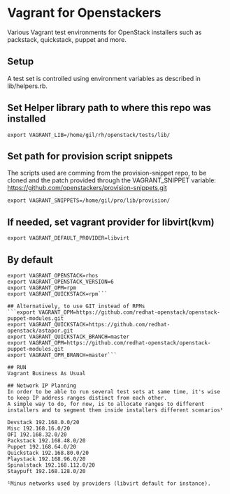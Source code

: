 # Vagrant for Openstackers  
Various Vagrant test environments for OpenStack installers such as packstack, quickstack, puppet and more.     

## Setup  
A test set is controlled using environment variables as described in
lib/helpers.rb.

## Set Helper library path to where this repo was installed  
```export VAGRANT_LIB=/home/gil/rh/openstack/tests/lib/```

## Set path for provision script snippets

The scripts used are comming from the provision-snippet repo, to be cloned and the patch provided through the VAGRANT_SNIPPET variable:  
https://github.com/openstackers/provision-snippets.git  

```export VAGRANT_SNIPPETS=/home/gil/pro/lib/provision/```

## If needed, set vagrant provider for libvirt(kvm) 
```export VAGRANT_DEFAULT_PROVIDER=libvirt```

## By default   
```export VAGRANT_PLATFORM=rhel7
export VAGRANT_OPENSTACK=rhos
export VAGRANT_OPENSTACK_VERSION=6
export VAGRANT_OPM=rpm
export VAGRANT_QUICKSTACK=rpm```

## Alternatively, to use GIT instead of RPMs  
```export VAGRANT_OPM=https://github.com/redhat-openstack/openstack-puppet-modules.git
export VAGRANT_QUICKSTACK=https://github.com/redhat-openstack/astapor.git
export VAGRANT_QUICKSTACK_BRANCH=master
export VAGRANT_OPM=https://github.com/redhat-openstack/openstack-puppet-modules.git
export VAGRANT_OPM_BRANCH=master```  

## RUN  
Vagrant Business As Usual

## Network IP Planning
In order to be able to run several test sets at same time, it's wise to keep IP address ranges distinct from each other.
A simple way to do, for now, is to allocate ranges to different installers and to segment them inside installers different scenarios¹

Devstack 192.168.0.0/20 
Misc 192.168.16.0/20
OFI 192.168.32.0/20
Packstack 192.168.48.0/20 
Puppet 192.168.64.0/20 
Quickstack 192.168.80.0/20
Playstack 192.168.96.0/20
Spinalstack 192.168.112.0/20
Staypuft 192.168.128.0/20

¹Minus networks used by providers (libvirt default for instance).
